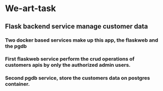 # We-art-task
## Flask backend service manage customer data
### Two docker based services make up this app, the flaskweb and the pgdb
### First flaskweb service perform the crud operations of customers apis by only the authorized admin users.
### Second pgdb service, store the customers data on postgres container.